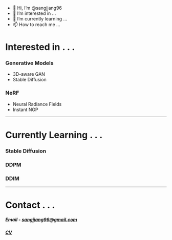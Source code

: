 - 👋 Hi, I’m @sangjjang96
- 👀 I’m interested in ...
- 🌱 I’m currently learning ...
- 📫 How to reach me ...

<!---
sangjjang96/sangjjang96 is a ✨ special ✨ repository because its `README.md` (this file) appears on your GitHub profile.
You can click the Preview link to take a look at your changes.
--->


# Interested in . . .


  ### Generative Models
  - 3D-aware GAN
  - Stable Diffusion


  ### NeRF
  - Neural Radiance Fields
  - Instant NGP

-----------

# Currently Learning . . .


  ### Stable Diffusion
  ### DDPM
  ### DDIM

-----------

# Contact . . .

##### Email - sangjjang96@gmail.com
##### [CV](https://drive.google.com/file/d/1BvA3bMoRegwhU1o95VqXRjrJ0a3km-Rv/view?usp=sharing)
